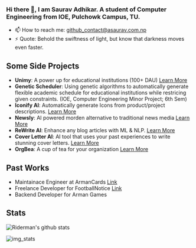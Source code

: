 ### Hi there 👋, I am Saurav Adhikar. A student of Computer Engineering from IOE, Pulchowk Campus, TU.

- 📫 How to reach me: github_contact@asaurav.com.np
- ⚡ Quote: Behold the swiftness of light, but know that darkness moves even faster. 

## Some Side Projects
- **Unimy**: A power up for educational institutions (100+ DAU) [Learn More](https://www.asaurav.com.np/2023/04/30/introducing-unimy/) 
- **Genetic Scheduler**: Using genetic algorithms to automatically generate flexible academic schedule for educational institutions while restricing given constraints. (IOE, Computer Engineering Minor Project; 6th Sem)
- **Iconify AI**: Automatically generate Icons from product/project descriptions. [Learn More](https://www.asaurav.com.np/2023/05/05/introducing-iconify-ai-the-easiest-way-to-generate-icons-for-your-projects/) 
- **Newsly**: AI powered morden alternative to traditional news media [Learn More](https://www.asaurav.com.np/2023/03/30/introducing-newsly/) 
- **ReWrite AI**: Enhance any blog articles with ML & NLP. [Learn More](https://www.youtube.com/watch?v=hcU6VXxncNc)
- **Cover Letter AI**: AI tool that uses your past experiences to write stunning cover letters. [Learn More](https://www.youtube.com/watch?v=yMKW-jaMClg)
- **OrgBea**: A cup of tea for your organization [Learn More](https://www.asaurav.com.np/2023/04/30/introducing-orgbea/) 

## Past Works
- Maintainace Engineer at ArmanCards [Link](https://armancards.com/)
- Freelance Developer for FootballNotice [Link](https://footballnotice.com/)
- Backend Developer for Arman Games

## Stats
![Riderman's github stats](https://github-readme-stats.vercel.app/api?username=ersauravadhikari&show_icons=true&hide_border=true)

![img_stats](https://github-readme-stats.vercel.app/api/top-langs/?username=ersauravadhikari&layout=compact&langs_count=8)
